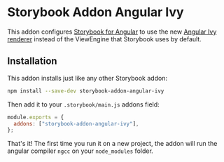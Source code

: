 # Storybook Addon Angular Ivy

This addon configures [Storybook for Angular](https://storybook.js.org/docs/angular/get-started/introduction) to use the new [Angular Ivy renderer](https://angular.io/guide/ivy) instead of the ViewEngine that Storybook uses by default.

## Installation

This addon installs just like any other Storybook addon:

```sh
npm install --save-dev storybook-addon-angular-ivy
```

Then add it to your `.storybook/main.js` addons field:

```js
module.exports = {
  addons: ["storybook-addon-angular-ivy"],
};
```

That's it! The first time you run it on a new project, the addon will run the angular compiler `ngcc` on your `node_modules` folder.
